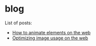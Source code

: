 # blog

List of posts:

- [How to animate elements on the web](posts/web-animations.md)
- [Optimizing image usage on the web](posts/optimizing-image-usage-on-the-web.md)
